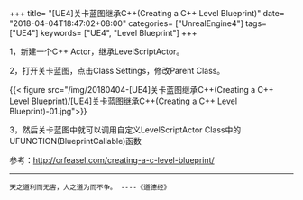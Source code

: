 +++
title= "[UE4]关卡蓝图继承C++(Creating a C++ Level Blueprint)"
date= "2018-04-04T18:47:02+08:00"
categories= ["UnrealEngine4"]
tags= ["UE4"]
keywords= ["UE4", "Level Blueprint"]
+++

1，新建一个C++ Actor，继承LevelScriptActor。

2，打开关卡蓝图，点击Class Settings，修改Parent Class。

{{< figure src="/img/20180404-[UE4]关卡蓝图继承C++(Creating a C++ Level Blueprint)/[UE4]关卡蓝图继承C++(Creating a C++ Level Blueprint)-01.jpg">}}

3，然后关卡蓝图中就可以调用自定义LevelScriptActor Class中的UFUNCTION(BlueprintCallable)函数

参考：http://orfeasel.com/creating-a-c-level-blueprint/

***
`天之道利而无害，人之道为而不争。 ----《道德经》`